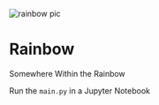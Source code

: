 ![rainbow pic](https://github.com/ScottTpirate/Rainbow/blob/main/DALL%C2%B7E%202023-11-13%2019.36.36%20-%20Create%20an%20image%20showing%20a%20single%20ray%20of%20light%20entering%20a%20clear%20water%20droplet%2C%20suspended%20on%20a%20surface.%20Inside%20the%20droplet%2C%20the%20light%20ray%20splits%20into%20mu.png)

# Rainbow
Somewhere Within the Rainbow


Run the `main.py` in a Jupyter Notebook

